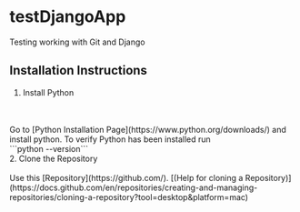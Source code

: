 # testDjangoApp
Testing working with Git and Django

## Installation Instructions

1. Install Python
<br>
<br>
Go to [Python Installation Page](https://www.python.org/downloads/) and install python. To verify Python has been installed run <br>
```python --version```
<br>
2. Clone the Repository
<br>
<br>
Use this [Repository](https://github.com/). [(Help for cloning a Repository)](https://docs.github.com/en/repositories/creating-and-managing-repositories/cloning-a-repository?tool=desktop&platform=mac)
